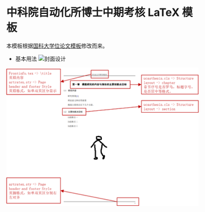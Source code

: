# 中科院自动化所博士中期考核 LaTeX 模板

本模板根据[国科大学位论文模板](https://github.com/mohuangrui/ucasthesis)修改而来。

- 基本用法
![封面设计](/Img/Others/exam1.png=100x100)

![页眉页脚设计](/Img/Others/exam2.png)
